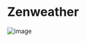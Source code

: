 # Zenweather

![image](https://user-images.githubusercontent.com/9082609/151409867-367f9140-757b-4754-89ab-a21cd5697262.png)
